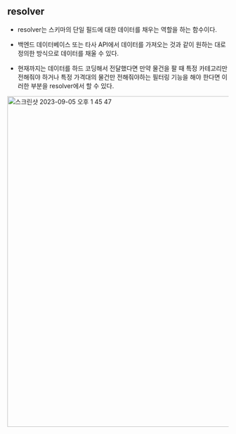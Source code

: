 ## resolver

- resolver는 스키마의 단일 필드에 대한 데이터를 채우는 역할을 하는 함수이다.
- 백엔드 데이터베이스 또는 타사 API에서 데이터를 가져오는 것과 같이 원하는 대로 정의한 방식으로 데이터를 채울 수 있다.

- 현재까지는 데이터를 하드 코딩해서 전달했다면 만약 물건을 팔 때 특정 카테고리만 전해줘야 하거나 특정 가격대의 물건만 전해줘야하는 필터링 기능을 해야 한다면 이러한 부분을 resolver에서 할 수 있다.

<img width="751" alt="스크린샷 2023-09-05 오후 1 45 47" src="https://github.com/ehdgusdl9177/NodeJs/assets/75515697/16df3e1d-accb-474f-996b-433c9f7bdcb3">
